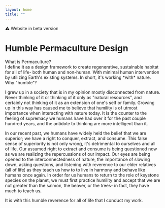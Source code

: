 ```yaml
---
layout: home
title: ""
---
```

<script src="index-script.js" defer="true"></script>

⚠️ Website in beta version

# Humble Permaculture Design


<div class="expand">
  <div class="button">
    What is Permaculture?
  </div>
  <div class="content">
    I define it as a design framework to create regenerative, sustainable habitat for all of life- both human and non-human. With minimal human intervention by utilizing Earth's existing systems. In short, it's working *with* nature.
  </div>
</div>

<div class="expand">
  <div class="button">
    Why "humble"?
  </div>
  <div class="content">
  <p>
    I grew up in a society that is in my opinion mostly disconnected from nature. Never thinking of it or thinking of it only as "natural resources", and certainly not thinking of it as an extension of one's self or family. Growing up in this way has caused me to believe that humility is of utmost importance when interacting with nature today. It is the counter to the feeling of supremacy we humans have had over it for the past couple hundred years, and the antidote to thinking are more intelligent than it.
    </p>
    <p>
    In our recent past, we humans have widely held the belief that we are superior; we have a right to conquer, extract, and consume. This false sense of superiority is not only wrong, it's detrimental to ourselves and all of life. Our assumed right to extract and consume is being questioned now as we are realizing the repercussions of our impact. Our eyes are being opened to the interconnectedness of nature, the importance of slowing down, asking questions, and listening with reverence to our elder relatives (all of life) as they teach us how to to live in harmony and behave like humans once again. In order for us humans to return to the role of keystone species on the planet, we must first practice humility and accept that we are not greater than the salmon, the beaver, or the trees- in fact, they have much to teach us.
    </p>
    <p>
    It is with this humble reverence for all of life that I conduct my work.
    </p>
  </div>
</div>
